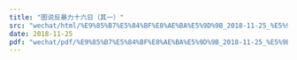```yaml
---
title: "图说反暴力十六日（其一）"
src: "wechat/html/%E9%85%B7%E5%84%BF%E8%AE%BA%E5%9D%9B_2018-11-25_%E5%9B%BE%E8%AF%B4%E5%8F%8D%E6%9A%B4%E5%8A%9B%E5%8D%81%E5%85%AD%E6%97%A5%EF%BC%88%E5%85%B6%E4%B8%80%EF%BC%89.html"
date: 2018-11-25
pdf: "wechat/pdf/%E9%85%B7%E5%84%BF%E8%AE%BA%E5%9D%9B_2018-11-25_%E5%9B%BE%E8%AF%B4%E5%8F%8D%E6%9A%B4%E5%8A%9B%E5%8D%81%E5%85%AD%E6%97%A5%EF%BC%88%E5%85%B6%E4%B8%80%EF%BC%89.pdf"
---
```

